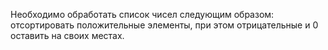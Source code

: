 Необходимо обработать список чисел следующим образом: отсортировать положительные элементы, при этом отрицательные и 0 оставить на своих местах.
